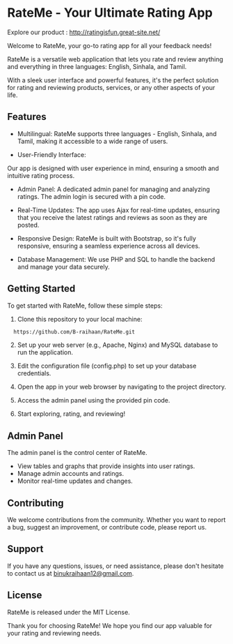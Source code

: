 
# RateMe - Your Ultimate Rating App
Explore our product : http://ratingisfun.great-site.net/


Welcome to RateMe, your go-to rating app for all your feedback needs! 

RateMe is a versatile web application that lets you rate and review anything and everything in three languages: English, Sinhala, and Tamil. 

With a sleek user interface and powerful features, it's the perfect solution for rating and reviewing products, services, or any other aspects of your life.
## Features

- Multilingual: 
RateMe supports three languages - English, Sinhala, and Tamil, making it accessible to a wide range of users.

- User-Friendly Interface: 

Our app is designed with user experience in mind, ensuring a smooth and intuitive rating process.

- Admin Panel:
 A dedicated admin panel for managing and analyzing ratings. The admin login is secured with a pin code.

 - Real-Time Updates:
 The app uses Ajax for real-time updates, ensuring that you receive the latest ratings and reviews as soon as they are posted.

 - Responsive Design: 
 RateMe is built with Bootstrap, so it's fully responsive, ensuring a seamless experience across all devices.

- Database Management:
 We use PHP and SQL to handle the backend and manage your data securely.


## Getting Started

To get started with RateMe, follow these simple steps:

1) Clone this repository to your local machine:
```bash
  https://github.com/B-raihaan/RateMe.git
```
2) Set up your web server (e.g., Apache, Nginx) and MySQL database to run the application.

3) Edit the configuration file (config.php) to set up your database credentials.

4) Open the app in your web browser by navigating to the project directory.

5) Access the admin panel using the provided pin code.

6) Start exploring, rating, and reviewing!


 ## Admin Panel

 The admin panel is the control center of RateMe.

 - View tables and graphs that provide insights into user ratings.
 - Manage admin accounts and ratings.
 - Monitor real-time updates and changes.
## Contributing

We welcome contributions from the community. 
Whether you want to report a bug, suggest an improvement, or contribute code, please report us.


## Support

If you have any questions, issues, or need assistance, please don't hesitate to contact us at binukraihaan12@gmail.com.


## License

RateMe is released under the MIT License.

Thank you for choosing RateMe! We hope you find our app valuable for your rating and reviewing needs.
